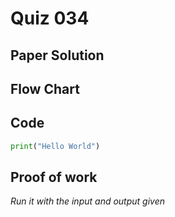 # Quiz 034

## Paper Solution

## Flow Chart
## Code
```.py
print("Hello World")
```
## Proof of work
*Run it with the input and output given*

